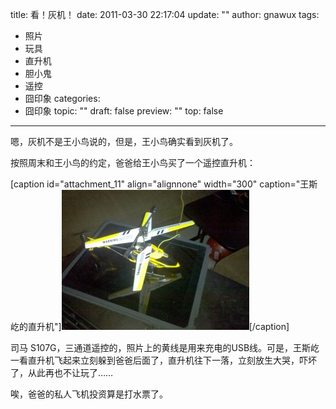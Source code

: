 title: 看！灰机！
date: 2011-03-30 22:17:04
update: ""
author: gnawux
tags:
- 照片
- 玩具
- 直升机
- 胆小鬼
- 遥控
- 囧印象
categories:
- 囧印象
topic: ""
draft: false
preview: ""
top: false


---


<p>嗯，灰机不是王小鸟说的，但是，王小鸟确实看到灰机了。</p>
<p>按照周末和王小鸟的约定，爸爸给王小鸟买了一个遥控直升机：</p>
<p>[caption id="attachment_11" align="alignnone" width="300" caption="王斯屹的直升机"]<a href="http://wangsiyi.net/siyi/wp-content/uploads/2011/03/IMG_20110330_205928.jpg"><img class="size-medium wp-image-11" title="直升机" src="/images/IMG_20110330_205928-300x224.jpg" alt="" width="300" height="224" /></a>[/caption]</p>
<p>司马 S107G，三通道遥控的，照片上的黄线是用来充电的USB线。可是，王斯屹一看直升机飞起来立刻躲到爸爸后面了，直升机往下一落，立刻放生大哭，吓坏了，从此再也不让玩了……</p>
<p>唉，爸爸的私人飞机投资算是打水票了。</p>
<p>&nbsp;</p>
